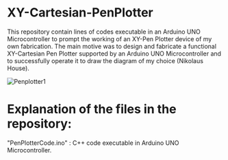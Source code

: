 # XY-Cartesian-PenPlotter
This repository contain lines of codes executable in an Arduino UNO Microcontroller to prompt the working of an XY-Pen Plotter device of my own fabrication. The main motive was to design and fabricate a functional XY-Cartesian Pen Plotter supported by an Arduino UNO Microcontroller and to successfully operate it to draw the diagram of my choice (Nikolaus House).




![Penplotter1](https://github.com/VisheshSadanandaBabu/XY-Cartesian-PenPlotter/assets/127391729/4c17f520-99e1-4331-9649-56752d548da5)




# Explanation of the files in the repository:
"PenPlotterCode.ino" : C++ code executable in Arduino UNO Microcontroller.

